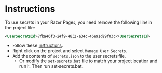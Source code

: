 # Instructions

To use secrets in your Razor Pages, you need remove the following line in the project file:

```xml
<UserSecretsId>7fba46f3-24f9-4832-a34c-46e91d29f03c</UserSecretsId>
```

- Follow these [instructions](https://learn.microsoft.com/en-us/aspnet/core/security/app-secrets?view=aspnetcore-9.0&tabs=windows#enable-secret-storage).
- Right click on the project and select `Manage User Secrets`.
- Add the contents of `secrets.json` to the user secrets file.
    - Or modify the `set-secrets.bat` file to match your project location and run it. Then run set-secrets.bat.